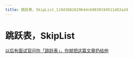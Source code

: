 ```yaml
---
title: 跳跃表，SkipList_119d368262964dcb9030194511d83a2d
---
```


# 跳跃表，SkipList

[以后有面试官问你「跳跃表」，你就把这篇文章扔给他](https://mp.weixin.qq.com/s/-ogyFJd9Jz4jROPfK8W6Vw)